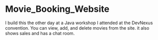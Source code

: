 # Movie_Booking_Website
I build this the other day at a Java workshop I attended at the DevNexus convention. You can view, add, and delete movies from the site. it also shows sales and has a chat room.
